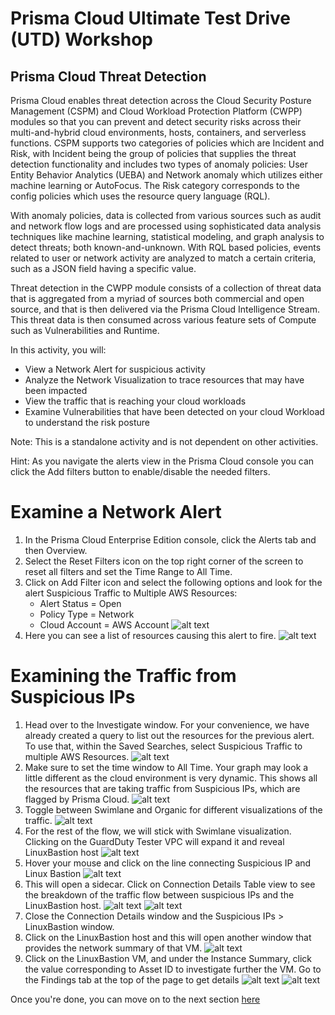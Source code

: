 # Prisma Cloud Ultimate Test Drive (UTD) Workshop
## Prisma Cloud Threat Detection
Prisma Cloud enables threat detection across the Cloud Security Posture Management (CSPM) and Cloud Workload Protection Platform (CWPP) modules so that you can prevent and detect security risks across their multi-and-hybrid cloud environments, hosts, containers, and serverless functions. CSPM supports two categories of policies which are Incident and Risk, with Incident being the group of policies that supplies the threat detection functionality and includes two types of anomaly policies: User Entity Behavior Analytics (UEBA) and Network anomaly which utilizes either machine learning or AutoFocus. The Risk category corresponds to the config policies which uses the resource query language (RQL).

With anomaly policies, data is collected from various sources such as audit and network flow logs and are processed using sophisticated data analysis techniques like machine learning, statistical modeling, and graph analysis to detect threats; both known-and-unknown. With RQL based policies, events related to user or network activity are analyzed to match a certain criteria, such as a JSON field having a specific value.

Threat detection in the CWPP module consists of a collection of threat data that is aggregated from a myriad of sources both commercial and open source, and that is then delivered via the Prisma Cloud Intelligence Stream. This threat data is then consumed across various feature sets of Compute such as Vulnerabilities and Runtime. 

In this activity, you will:

* View a Network Alert for suspicious activity
* Analyze the Network Visualization to trace resources that may have been impacted
* View the traffic that is reaching your cloud workloads
* Examine Vulnerabilities that have been detected on your cloud Workload to understand the risk posture

Note: This is a standalone activity and is not dependent on other activities.

Hint: As you navigate the alerts view in the Prisma Cloud console you can click the Add filters button to enable/disable the needed filters.

# Examine a Network Alert
1. In the Prisma Cloud Enterprise Edition console, click the Alerts tab and then Overview.
2. Select the Reset Filters icon on the top right corner of the screen to reset all filters and set the Time Range to All Time.
3. Click on Add Filter icon and select the following options and look for the alert Suspicious Traffic to Multiple AWS Resources:
    * Alert Status = Open
    * Policy Type = Network
    * Cloud Account = AWS Account
![alt text](/resouces/pcs-screen-54.png)
4. Here you can see a list of resources causing this alert to fire.
![alt text](/resouces/pcs-screen-55.png)

# Examining the Traffic from Suspicious IPs
1. Head over to the Investigate window. For your convenience, we have already created a query to list out the resources for the previous alert. To use that, within the Saved Searches, select Suspicious Traffic to multiple AWS Resources.
![alt text](/resouces/pcs-screen-56.png)
2. Make sure to set the time window to All Time. Your graph may look a little different as the cloud environment is very dynamic. This shows all the resources that are taking traffic from Suspicious IPs, which are flagged by Prisma Cloud.
![alt text](/resouces/pcs-screen-57.png)
3. Toggle between Swimlane and Organic for different visualizations of the traffic.
![alt text](/resouces/pcs-screen-58.png)
4. For the rest of the flow, we will stick with Swimlane visualization. Clicking on the GuardDuty Tester VPC will expand it and reveal LinuxBastion host
![alt text](/resouces/pcs-screen-59.png)
5. Hover your mouse and click on the line connecting Suspicious IP and Linux Bastion
![alt text](/resouces/pcs-screen-60.png)
6. This will open a sidecar. Click on Connection Details Table view to see the breakdown of the traffic flow between suspicious IPs and the LinuxBastion host.
![alt text](/resouces/pcs-screen-61.png)
![alt text](/resouces/pcs-screen-62.png)
7. Close the Connection Details window and the Suspicious IPs > LinuxBastion window.
8. Click on the LinuxBastion host and this will open another window that provides the network summary of that VM.
![alt text](/resouces/pcs-screen-63.png)
9. Click on the LinuxBastion VM, and under the Instance Summary, click the value corresponding to Asset ID to investigate further the VM. Go to the Findings tab at the top of the page to get details
![alt text](/resouces/pcs-screen-64.png)
![alt text](/resouces/pcs-screen-65.png)

Once you're done, you can move on to the next section [here](/06-IAMSecurity.md)
